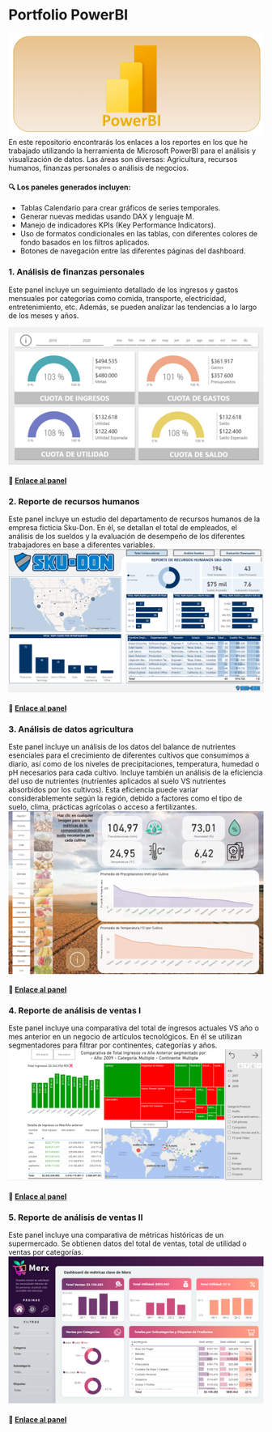 # Portfolio PowerBI

![Imagen PowerBI](img/powerbi.png)
En este repositorio encontrarás los enlaces a los reportes en los que he trabajado utilizando la herramienta de Microsoft PowerBI para el análisis y visualización de datos. Las áreas son diversas: Agricultura, recursos humanos, finanzas personales o análisis de negocios.

#### 🔍 Los paneles generados incluyen:

- Tablas Calendario para crear gráficos de series temporales.
- Generar nuevas medidas usando DAX y lenguaje M.
- Manejo de indicadores KPIs (Key Performance Indicators).
- Uso de formatos condicionales en las tablas, con diferentes colores de fondo basados en los filtros aplicados.
- Botones de navegación entre las diferentes páginas del dashboard.

### 1. Análisis de finanzas personales

Este panel incluye un seguimiento detallado de los ingresos y gastos mensuales por categorías como comida, transporte, electricidad, entretenimiento, etc. Además, se pueden analizar las tendencias a lo largo de los meses y años.

![Imagen panel](img/personal_finances.png)

#### 📌 [Enlace al panel](https://app.powerbi.com/view?r=eyJrIjoiYmM1ZTNkOTYtNjA5OS00NTY1LWE1YzMtMWZmNjUyNGQ0YjY5IiwidCI6IjhhZWJkZGI2LTM0MTgtNDNhMS1hMjU1LWI5NjQxODZlY2M2NCIsImMiOjl9)

### 2. Reporte de recursos humanos

Este panel incluye un estudio del departamento de recursos humanos de la empresa ficticia Sku-Don. En él, se detallan el total de empleados, el análisis de los sueldos y la evaluación de desempeño de los diferentes trabajadores en base a diferentes variables.
![Imagen panel](img/human_resources.png)

#### 📌 [Enlace al panel](https://app.powerbi.com/view?r=eyJrIjoiY2QyOGViNjgtNzIzMi00MWNhLWE1MGItOGFlZjk1MzMzMDRjIiwidCI6IjhhZWJkZGI2LTM0MTgtNDNhMS1hMjU1LWI5NjQxODZlY2M2NCIsImMiOjl9)

### 3. Análisis de datos agricultura

Este panel incluye un análisis de los datos del balance de nutrientes esenciales para el crecimiento de diferentes cultivos que consumimos a diario, así como de los niveles de precipitaciones, temperatura, humedad o pH necesarios para cada cultivo. Incluye también un análisis de la eficiencia del uso de nutrientes (nutrientes aplicados al suelo VS nutrientes absorbidos por los cultivos). Esta eficiencia puede variar considerablemente según la región, debido a factores como el tipo de suelo, clima, prácticas agrícolas o acceso a fertilizantes.
![Imagen panel](img/agtech.png)

#### 📌 [Enlace al panel](https://app.powerbi.com/view?r=eyJrIjoiY2NlNTM0YTMtYzYwMS00NmRmLWEwM2YtNGM4ZmJmMjA1Y2ExIiwidCI6IjhhZWJkZGI2LTM0MTgtNDNhMS1hMjU1LWI5NjQxODZlY2M2NCIsImMiOjl9)

### 4. Reporte de análisis de ventas I

Este panel incluye una comparativa del total de ingresos actuales VS año o mes anterior en un negocio de artículos tecnológicos. En él se utilizan segmentadores para filtrar por continentes, categorías y años.
![Imagen panel](img/tech_sales.png)

#### 📌 [Enlace al panel](https://app.powerbi.com/view?r=eyJrIjoiNDdkNDIzZmYtN2IyZC00ZDg5LTgxN2YtNDFlZDFjMzg4MWU0IiwidCI6IjhhZWJkZGI2LTM0MTgtNDNhMS1hMjU1LWI5NjQxODZlY2M2NCIsImMiOjl9)

### 5. Reporte de análisis de ventas II

Este panel incluye una comparativa de métricas históricas de un supermercado. Se obtienen datos del total de ventas, total de utilidad o ventas por categorías.
![Imagen panel](img/merx_sales.png)

#### 📌 [Enlace al panel](https://app.powerbi.com/view?r=eyJrIjoiMjY4Y2Q3NjAtMzk2OC00MmZiLWFmNGQtYWFiN2E1ZTBhOWM3IiwidCI6IjhhZWJkZGI2LTM0MTgtNDNhMS1hMjU1LWI5NjQxODZlY2M2NCIsImMiOjl9)
